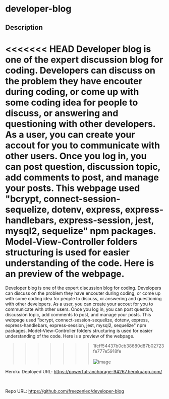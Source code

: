 # developer-blog

## Description
<<<<<<< HEAD
Developer blog is one of the expert discussion blog for coding. Developers can discuss on the problem they have encouter during coding, or come up with some coding idea for people to discuss, or answering and questioning with other developers. As a user, you can create your accout for you to communicate with other users. Once you log in, you can post question, discussion topic, add comments to post, and manage your posts. This webpage used "bcrypt, connect-session-sequelize, dotenv, express, express-handlebars, express-session, jest, mysql2, sequelize" npm packages. Model-View-Controller folders structuring is used for easier understanding of the code. Here is an preview of the webpage.
=======
Developer blog is one of the expert discussion blog for coding. Developers can discuss on the problem they have encouter during coding, or come up with some coding idea for people to discuss, or answering and questioning with other developers. As a user, you can create your accout for you to communicate with other users. Once you log in, you can post question, discussion topic, add comments to post, and manage your posts. This webpage used "bcrypt, connect-session-sequelize, dotenv, express, express-handlebars, express-session, jest, mysql2, sequelize" npm packages. Model-View-Controller folders structuring is used for easier understanding of the code.
Here is a preview of the webpage.
>>>>>>> 1fcff54437b0cb38680d87b02723fe777e5918fe
</br></br>
![image](https://user-images.githubusercontent.com/81452611/129459593-a9e787b8-b229-45c3-ae52-c97da6272b01.png)

Heroku Deployed URL: https://powerful-anchorage-94267.herokuapp.com/

</br>

Repo URL: https://github.com/freezenleo/developer-blog
